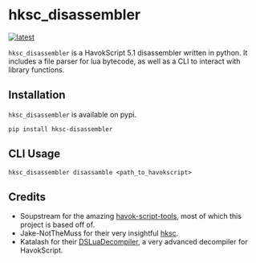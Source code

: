 # hksc_disassembler

[![latest](https://img.shields.io/pypi/v/hksc-disassembler.svg)](https://pypi.python.org/pypi/hksc-disassembler/)

`hksc_disassembler` is a HavokScript 5.1 disassembler written in python. It includes a file parser for lua bytecode, as well as a CLI to interact with library functions.

## Installation

`hksc_disassembler` is available on pypi.

`pip install hksc-disassembler`

## CLI Usage

`hksc_disassembler disassamble <path_to_havokscript>`

## Credits
- Soupstream for the amazing [havok-script-tools](https://github.com/soupstream/havok-script-tools), most of which this project is based off of.
- Jake-NotTheMuss for their very insightful [hksc](https://github.com/Jake-NotTheMuss/hksc).
- Katalash for their  [DSLuaDecompiler](https://github.com/katalash/DSLuaDecompiler), a very advanced decompiler for HavokScript.